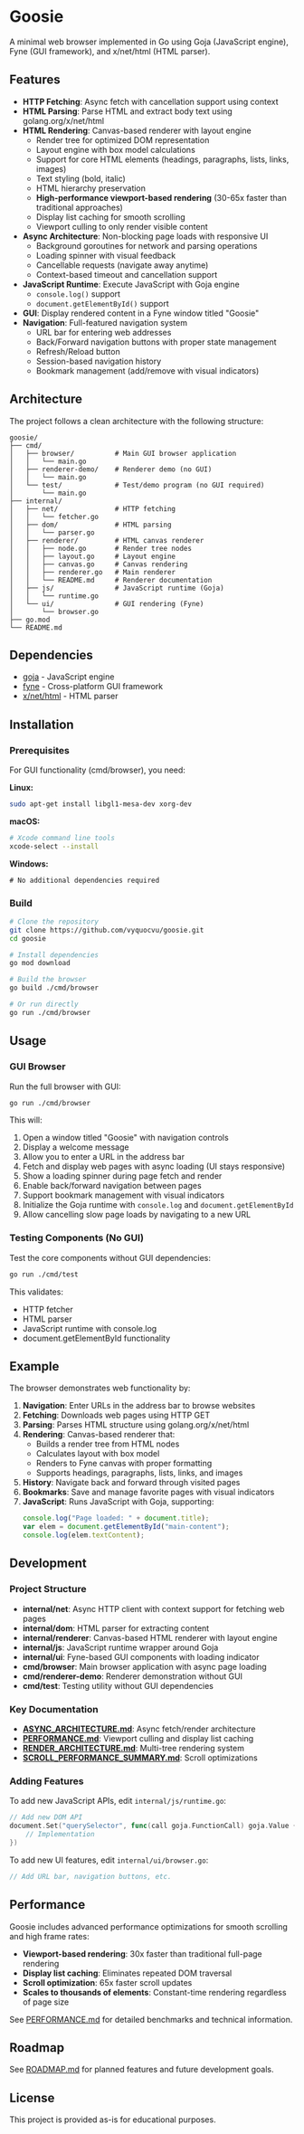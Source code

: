 # Goosie

A minimal web browser implemented in Go using Goja (JavaScript engine), Fyne (GUI framework), and x/net/html (HTML parser).

## Features

- **HTTP Fetching**: Async fetch with cancellation support using context
- **HTML Parsing**: Parse HTML and extract body text using golang.org/x/net/html
- **HTML Rendering**: Canvas-based renderer with layout engine
  - Render tree for optimized DOM representation
  - Layout engine with box model calculations
  - Support for core HTML elements (headings, paragraphs, lists, links, images)
  - Text styling (bold, italic)
  - HTML hierarchy preservation
  - **High-performance viewport-based rendering** (30-65x faster than traditional approaches)
  - Display list caching for smooth scrolling
  - Viewport culling to only render visible content
- **Async Architecture**: Non-blocking page loads with responsive UI
  - Background goroutines for network and parsing operations
  - Loading spinner with visual feedback
  - Cancellable requests (navigate away anytime)
  - Context-based timeout and cancellation support
- **JavaScript Runtime**: Execute JavaScript with Goja engine
  - `console.log()` support
  - `document.getElementById()` support
- **GUI**: Display rendered content in a Fyne window titled "Goosie"
- **Navigation**: Full-featured navigation system
  - URL bar for entering web addresses
  - Back/Forward navigation buttons with proper state management
  - Refresh/Reload button
  - Session-based navigation history
  - Bookmark management (add/remove with visual indicators)

## Architecture

The project follows a clean architecture with the following structure:

```
goosie/
├── cmd/
│   ├── browser/          # Main GUI browser application
│   │   └── main.go
│   ├── renderer-demo/    # Renderer demo (no GUI)
│   │   └── main.go
│   └── test/             # Test/demo program (no GUI required)
│       └── main.go
├── internal/
│   ├── net/              # HTTP fetching
│   │   └── fetcher.go
│   ├── dom/              # HTML parsing
│   │   └── parser.go
│   ├── renderer/         # HTML canvas renderer
│   │   ├── node.go       # Render tree nodes
│   │   ├── layout.go     # Layout engine
│   │   ├── canvas.go     # Canvas rendering
│   │   ├── renderer.go   # Main renderer
│   │   └── README.md     # Renderer documentation
│   ├── js/               # JavaScript runtime (Goja)
│   │   └── runtime.go
│   └── ui/               # GUI rendering (Fyne)
│       └── browser.go
├── go.mod
└── README.md
```

## Dependencies

- [goja](https://github.com/dop251/goja) - JavaScript engine
- [fyne](https://fyne.io/) - Cross-platform GUI framework
- [x/net/html](https://pkg.go.dev/golang.org/x/net/html) - HTML parser

## Installation

### Prerequisites

For GUI functionality (cmd/browser), you need:

**Linux:**
```bash
sudo apt-get install libgl1-mesa-dev xorg-dev
```

**macOS:**
```bash
# Xcode command line tools
xcode-select --install
```

**Windows:**
```
# No additional dependencies required
```

### Build

```bash
# Clone the repository
git clone https://github.com/vyquocvu/goosie.git
cd goosie

# Install dependencies
go mod download

# Build the browser
go build ./cmd/browser

# Or run directly
go run ./cmd/browser
```

## Usage

### GUI Browser

Run the full browser with GUI:

```bash
go run ./cmd/browser
```

This will:
1. Open a window titled "Goosie" with navigation controls
2. Display a welcome message
3. Allow you to enter a URL in the address bar
4. Fetch and display web pages with async loading (UI stays responsive)
5. Show a loading spinner during page fetch and render
6. Enable back/forward navigation between pages
7. Support bookmark management with visual indicators
8. Initialize the Goja runtime with `console.log` and `document.getElementById`
9. Allow cancelling slow page loads by navigating to a new URL

### Testing Components (No GUI)

Test the core components without GUI dependencies:

```bash
go run ./cmd/test
```

This validates:
- HTTP fetcher
- HTML parser
- JavaScript runtime with console.log
- document.getElementById functionality

## Example

The browser demonstrates web functionality by:

1. **Navigation**: Enter URLs in the address bar to browse websites
2. **Fetching**: Downloads web pages using HTTP GET
3. **Parsing**: Parses HTML structure using golang.org/x/net/html
4. **Rendering**: Canvas-based renderer that:
   - Builds a render tree from HTML nodes
   - Calculates layout with box model
   - Renders to Fyne canvas with proper formatting
   - Supports headings, paragraphs, lists, links, and images
5. **History**: Navigate back and forward through visited pages
6. **Bookmarks**: Save and manage favorite pages with visual indicators
7. **JavaScript**: Runs JavaScript with Goja, supporting:
   ```javascript
   console.log("Page loaded: " + document.title);
   var elem = document.getElementById("main-content");
   console.log(elem.textContent);
   ```

## Development

### Project Structure

- **internal/net**: Async HTTP client with context support for fetching web pages
- **internal/dom**: HTML parser for extracting content
- **internal/renderer**: Canvas-based HTML renderer with layout engine
- **internal/js**: JavaScript runtime wrapper around Goja
- **internal/ui**: Fyne-based GUI components with loading indicator
- **cmd/browser**: Main browser application with async page loading
- **cmd/renderer-demo**: Renderer demonstration without GUI
- **cmd/test**: Testing utility without GUI dependencies

### Key Documentation

- **[ASYNC_ARCHITECTURE.md](ASYNC_ARCHITECTURE.md)**: Async fetch/render architecture
- **[PERFORMANCE.md](PERFORMANCE.md)**: Viewport culling and display list caching
- **[RENDER_ARCHITECTURE.md](RENDER_ARCHITECTURE.md)**: Multi-tree rendering system
- **[SCROLL_PERFORMANCE_SUMMARY.md](SCROLL_PERFORMANCE_SUMMARY.md)**: Scroll optimizations

### Adding Features

To add new JavaScript APIs, edit `internal/js/runtime.go`:

```go
// Add new DOM API
document.Set("querySelector", func(call goja.FunctionCall) goja.Value {
    // Implementation
})
```

To add new UI features, edit `internal/ui/browser.go`:

```go
// Add URL bar, navigation buttons, etc.
```

## Performance

Goosie includes advanced performance optimizations for smooth scrolling and high frame rates:

- **Viewport-based rendering**: 30x faster than traditional full-page rendering
- **Display list caching**: Eliminates repeated DOM traversal
- **Scroll optimization**: 65x faster scroll updates
- **Scales to thousands of elements**: Constant-time rendering regardless of page size

See [PERFORMANCE.md](PERFORMANCE.md) for detailed benchmarks and technical information.

## Roadmap

See [ROADMAP.md](ROADMAP.md) for planned features and future development goals.

## License

This project is provided as-is for educational purposes.
